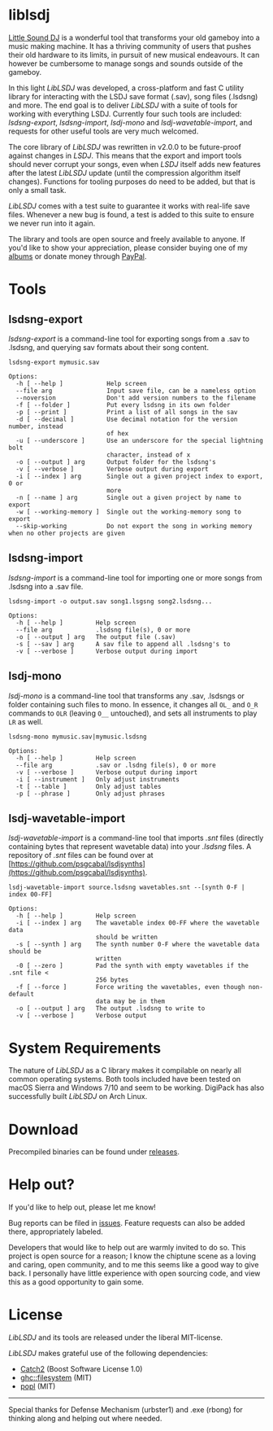# liblsdj

[Little Sound DJ](http://littlesounddj.com) is a wonderful tool that transforms your old gameboy into a music making machine. It has a thriving community of users that pushes their old hardware to its limits, in pursuit of new musical endeavours. It can however be cumbersome to manage songs and sounds outside of the gameboy.

In this light *LibLSDJ* was developed, a cross-platform and fast C utility library for interacting with the LSDJ save format (.sav), song files (.lsdsng) and more. The end goal is to deliver *LibLSDJ* with a suite of tools for working with everything LSDJ. Currently four such tools are included: *lsdsng-export*, *lsdsng-import*, *lsdj-mono* and *lsdj-wavetable-import*, and requests for other useful tools are very much welcomed.

The core library of *LibLSDJ* was rewritten in v2.0.0 to be future-proof against changes in *LSDJ*. This means that the export and import tools should never corrupt your songs, even when *LSDJ* itself adds new features after the latest *LibLSDJ* update (until the compression algorithm itself changes). Functions for tooling purposes do need to be added, but that is only a small task.

*LibLSDJ* comes with a test suite to guarantee it works with real-life save files. Whenever a new bug is found, a test is added to this suite to ensure we never run into it again.

The library and tools are open source and freely available to anyone. If you'd like to show your appreciation, please consider buying one of my [albums](https://4ntler.bandcamp.com) or donate money through [PayPal](https://paypal.me/4ntler).

# Tools

## lsdsng-export

*lsdsng-export* is a command-line tool for exporting songs from a .sav to .lsdsng, and querying sav formats about their song content.

	lsdsng-export mymusic.sav
	
	Options:
	  -h [ --help ]            Help screen
	  --file arg               Input save file, can be a nameless option
	  --noversion              Don't add version numbers to the filename
	  -f [ --folder ]          Put every lsdsng in its own folder
	  -p [ --print ]           Print a list of all songs in the sav
	  -d [ --decimal ]         Use decimal notation for the version number, instead
	                           of hex
	  -u [ --underscore ]      Use an underscore for the special lightning bolt 
	                           character, instead of x
	  -o [ --output ] arg      Output folder for the lsdsng's
	  -v [ --verbose ]         Verbose output during export
	  -i [ --index ] arg       Single out a given project index to export, 0 or 
	                           more
	  -n [ --name ] arg        Single out a given project by name to export
	  -w [ --working-memory ]  Single out the working-memory song to export
	  --skip-working           Do not export the song in working memory when no other projects are given

## lsdsng-import

*lsdsng-import* is a command-line tool for importing one or more songs from .lsdsng into a .sav file.

	lsdsng-import -o output.sav song1.lsgsng song2.lsdsng...
	
	Options:
	  -h [ --help ]         Help screen
	  --file arg            .lsdsng file(s), 0 or more
	  -o [ --output ] arg   The output file (.sav)
	  -s [ --sav ] arg      A sav file to append all .lsdsng's to
	  -v [ --verbose ]      Verbose output during import

## lsdj-mono

*lsdj-mono* is a command-line tool that transforms any .sav, .lsdsngs or folder containing such files to mono. In essence, it changes all `OL_` and `O_R` commands to `OLR` (leaving `O__` untouched), and sets all instruments to play `LR` as well.

	lsdsng-mono mymusic.sav|mymusic.lsdsng
	
	Options:
	  -h [ --help ]         Help screen
	  --file arg            .sav or .lsdng file(s), 0 or more
	  -v [ --verbose ]      Verbose output during import
	  -i [ --instrument ]   Only adjust instruments
	  -t [ --table ]        Only adjust tables
	  -p [ --phrase ]       Only adjust phrases

## lsdj-wavetable-import

*lsdj-wavetable-import* is a command-line tool that imports *.snt* files (directly containing bytes that represent wavetable data) into your *.lsdsng* files. A repository of *.snt* files can be found over at [https://github.com/psgcabal/lsdjsynths](https://github.com/psgcabal/lsdjsynths).

	lsdj-wavetable-import source.lsdsng wavetables.snt --[synth 0-F | index 00-FF]
		
	Options:
	  -h [ --help ]         Help screen
	  -i [ --index ] arg    The wavetable index 00-FF where the wavetable data 
	                        should be written
	  -s [ --synth ] arg    The synth number 0-F where the wavetable data should be
	                        written
	  -0 [ --zero ]         Pad the synth with empty wavetables if the .snt file < 
	                        256 bytes
	  -f [ --force ]        Force writing the wavetables, even though non-default 
	                        data may be in them
	  -o [ --output ] arg   The output .lsdsng to write to
	  -v [ --verbose ]      Verbose output

# System Requirements

The nature of *LibLSDJ* as a C library makes it compilable on nearly all common operating systems. Both tools included have been tested on macOS Sierra and Windows 7/10 and seem to be working. DigiPack has also successfully built *LibLSDJ* on Arch Linux.

# Download

Precompiled binaries can be found under [releases](https://github.com/stijnfrishert/liblsdj/releases).

# Help out?

If you'd like to help out, please let me know!

Bug reports can be filed in [issues](https://github.com/stijnfrishert/liblsdj/issues). Feature requests can also be added there, appropriately labeled.

Developers that would like to help out are warmly invited to do so. This project is open source for a reason; I know the chiptune scene as a loving and caring, open community, and to me this seems like a good way to give back. I personally have little experience with open sourcing code, and view this as a good opportunity to gain some.

# License

*LibLSDJ* and its tools are released under the liberal MIT-license.

*LibLSDJ* makes grateful use of the following dependencies:
 - [Catch2](https://github.com/catchorg/Catch2) (Boost Software License 1.0)
 - [ghc::filesystem](https://github.com/gulrak/filesystem) (MIT)
 - [popl](https://github.com/badaix/popl) (MIT)

---

Special thanks for Defense Mechanism (urbster1) and .exe (rbong) for thinking along and helping out where needed.
